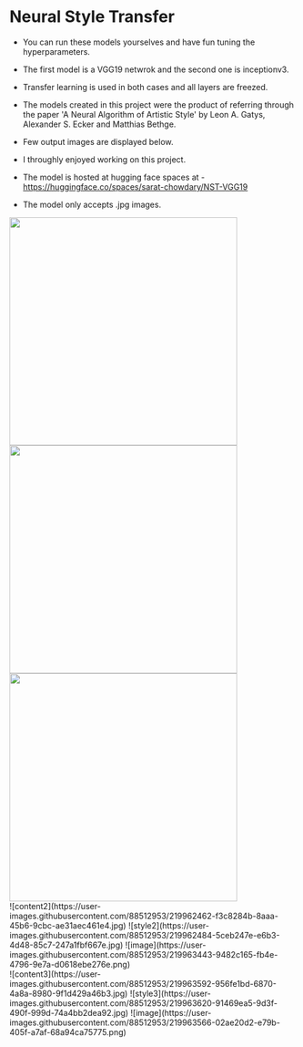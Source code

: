 # Neural Style Transfer

* You can run these models yourselves and have fun tuning the hyperparameters.

* The first model is a VGG19 netwrok and the second one is inceptionv3.
* Transfer learning is used in both cases and all layers are freezed.

* The models created in this project were the product of referring 
through the paper 'A Neural Algorithm of Artistic Style' by Leon A. Gatys, 
Alexander S. Ecker and Matthias Bethge. 

* Few output images are displayed below.
* I throughly enjoyed working on this project.

* The model is hosted at hugging face spaces at - https://huggingface.co/spaces/sarat-chowdary/NST-VGG19
* The model only accepts .jpg images.

<div style='float'>
<img height=400px src="https://user-images.githubusercontent.com/88512953/219962449-8ff43b43-5338-4e1d-8bee-99d4b506a256.jpg">
<img height=400px src="https://user-images.githubusercontent.com/88512953/219962473-07ece511-c927-4dff-ab0b-87ea622881b9.jpg">
<img height=400px src="https://user-images.githubusercontent.com/88512953/219963381-837e1ef1-7566-4fdb-aa74-8c0cc9c41b05.png">
</div>

<div style='float'>
![content2](https://user-images.githubusercontent.com/88512953/219962462-f3c8284b-8aaa-45b6-9cbc-ae31aec461e4.jpg)
![style2](https://user-images.githubusercontent.com/88512953/219962484-5ceb247e-e6b3-4d48-85c7-247a1fbf667e.jpg)
![image](https://user-images.githubusercontent.com/88512953/219963443-9482c165-fb4e-4796-9e7a-d0618ebe276e.png)
</div>

<div style='float'>
![content3](https://user-images.githubusercontent.com/88512953/219963592-956fe1bd-6870-4a8a-8980-9f1d429a46b3.jpg)
![style3](https://user-images.githubusercontent.com/88512953/219963620-91469ea5-9d3f-490f-999d-74a4bb2dea92.jpg)
![image](https://user-images.githubusercontent.com/88512953/219963566-02ae20d2-e79b-405f-a7af-68a94ca75775.png)
</div>

